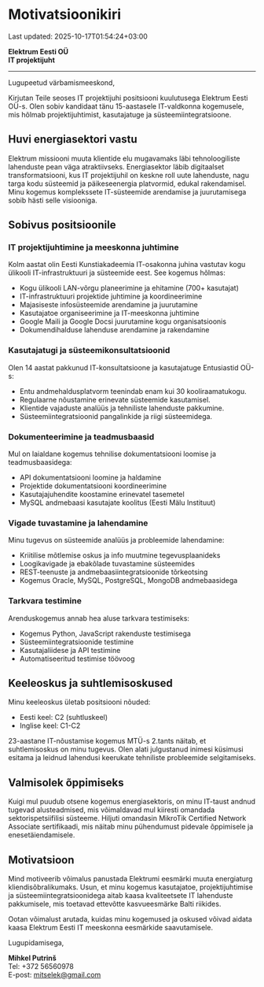 # Motivatsioonikiri

Last updated: 2025-10-17T01:54:24+03:00

**Elektrum Eesti OÜ**  
**IT projektijuht**

---

Lugupeetud värbamismeeskond,

Kirjutan Teile seoses IT projektijuhi positsiooni kuulutusega Elektrum Eesti OÜ-s. Olen sobiv kandidaat tänu 15-aastasele IT-valdkonna kogemusele, mis hõlmab projektijuhtimist, kasutajatuge ja süsteemiintegratsioone.

## Huvi energiasektori vastu

Elektrum missiooni muuta klientide elu mugavamaks läbi tehnoloogiliste lahenduste pean väga atraktiivseks. Energiasektor läbib digitaalset transformatsiooni, kus IT projektijuhil on keskne roll uute lahenduste, nagu targa kodu süsteemid ja päikeseenergia platvormid, edukal rakendamisel. Minu kogemus komplekssete IT-süsteemide arendamise ja juurutamisega sobib hästi selle visiooniga.

## Sobivus positsioonile

### IT projektijuhtimine ja meeskonna juhtimine

Kolm aastat olin Eesti Kunstiakadeemia IT-osakonna juhina vastutav kogu ülikooli IT-infrastruktuuri ja süsteemide eest. See kogemus hõlmas:

- Kogu ülikooli LAN-võrgu planeerimine ja ehitamine (700+ kasutajat)
- IT-infrastruktuuri projektide juhtimine ja koordineerimine
- Majasiseste infosüsteemide arendamine ja juurutamine
- Kasutajatoe organiseerimine ja IT-meeskonna juhtimine
- Google Maili ja Google Docsi juurutamine kogu organisatsioonis
- Dokumendihalduse lahenduse arendamine ja rakendamine

### Kasutajatugi ja süsteemikonsultatsioonid

Olen 14 aastat pakkunud IT-konsultatsioone ja kasutajatuge Entusiastid OÜ-s:

- Entu andmehaldusplatvorm teenindab enam kui 30 kooliraamatukogu.
- Regulaarne nõustamine erinevate süsteemide kasutamisel.
- Klientide vajaduste analüüs ja tehniliste lahenduste pakkumine.
- Süsteemiintegratsioonid pangalinkide ja riigi süsteemidega.

### Dokumenteerimine ja teadmusbaasid

Mul on laialdane kogemus tehnilise dokumentatsiooni loomise ja teadmusbaasidega:

- API dokumentatsiooni loomine ja haldamine
- Projektide dokumentatsiooni koordineerimine
- Kasutajajuhendite koostamine erinevatel tasemetel
- MySQL andmebaasi kasutajate koolitus (Eesti Mälu Instituut)

### Vigade tuvastamine ja lahendamine

Minu tugevus on süsteemide analüüs ja probleemide lahendamine:

- Kriitilise mõtlemise oskus ja info muutmine tegevusplaanideks
- Loogikavigade ja ebakõlade tuvastamine süsteemides
- REST-teenuste ja andmebaasiintegratsioonide tõrkeotsing
- Kogemus Oracle, MySQL, PostgreSQL, MongoDB andmebaasidega

### Tarkvara testimine

Arenduskogemus annab hea aluse tarkvara testimiseks:

- Kogemus Python, JavaScript rakenduste testimisega
- Süsteemiintegratsioonide testimine
- Kasutajaliidese ja API testimine
- Automatiseeritud testimise töövoog

## Keeleoskus ja suhtlemisoskused

Minu keeleoskus ületab positsiooni nõuded:

- Eesti keel: C2 (suhtluskeel)
- Inglise keel: C1-C2

23-aastane IT-nõustamise kogemus MTÜ-s 2.tants näitab, et suhtlemisoskus on minu tugevus. Olen alati julgustanud inimesi küsimusi esitama ja leidnud lahendusi keerukate tehniliste probleemide selgitamiseks.

## Valmisolek õppimiseks

Kuigi mul puudub otsene kogemus energiasektoris, on minu IT-taust andnud tugevad alusteadmised, mis võimaldavad mul kiiresti omandada sektorispetsiifilisi süsteeme. Hiljuti omandasin MikroTik Certified Network Associate sertifikaadi, mis näitab minu pühendumust pidevale õppimisele ja enesetäiendamisele.

## Motivatsioon

Mind motiveerib võimalus panustada Elektrumi eesmärki muuta energiaturg kliendisõbralikumaks. Usun, et minu kogemus kasutajatoe, projektijuhtimise ja süsteemiintegratsioonidega aitab kaasa kvaliteetsete IT lahenduste pakkumisele, mis toetavad ettevõtte kasvueesmärke Balti riikides.

Ootan võimalust arutada, kuidas minu kogemused ja oskused võivad aidata kaasa Elektrum Eesti IT meeskonna eesmärkide saavutamisele.

Lugupidamisega,

**Mihkel Putrinš**  
Tel: +372 56560978  
E-post: <mitselek@gmail.com>
